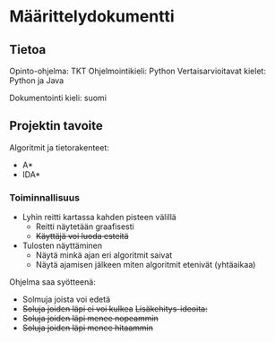 # Määrittelydokumentti

## Tietoa

Opinto-ohjelma: TKT
Ohjelmointikieli: Python
Vertaisarvioitavat kielet: Python ja Java

Dokumentointi kieli: suomi


## Projektin tavoite

Algoritmit ja tietorakenteet: 
* A* 
* IDA* 

### Toiminnallisuus

* Lyhin reitti kartassa kahden pisteen välillä
    * Reitti näytetään graafisesti
    * ~~Käyttäjä voi luoda esteitä~~
* Tulosten näyttäminen
    * Näytä minkä ajan eri algoritmit saivat
    * Näytä ajamisen jälkeen miten algoritmit etenivät (yhtäaikaa)


Ohjelma saa syötteenä:
* Solmuja joista voi edetä
* ~~Soluja joiden läpi ei voi kulkea~~
~~Lisäkehitys-ideoita:~~
* ~~Soluja joiden läpi menee nopeammin~~
* ~~Soluja joiden läpi menee hitaammin~~

